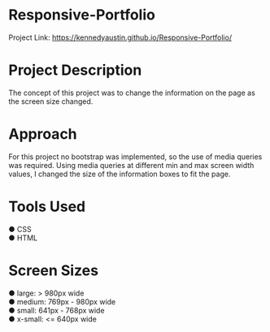# Responsive-Portfolio

Project Link:
https://kennedyaustin.github.io/Responsive-Portfolio/

# Project Description
The concept of this project was to change the information on the page as the screen size changed.

# Approach
For this project no bootstrap was implemented, so the use of media queries was required. Using media queries at different min and max screen width values, I changed the size of the information boxes to fit the page.

# Tools Used
● CSS <br>
● HTML

# Screen Sizes 
● large: > 980px wide <br>
● medium: 769px - 980px wide <br>
● small: 641px - 768px wide <br>
● x-small: <= 640px wide <br>
